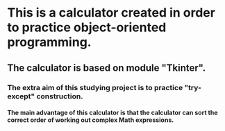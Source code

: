 # This is a calculator created in order to practice object-oriented programming.
## The calculator is based on module "Tkinter".
### The extra aim of this studying project is to practice "try-except" construction.
#### The main advantage of this calculator is that the calculator can sort the correct order of working out complex Math expressions.
